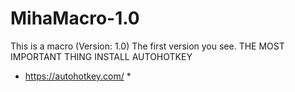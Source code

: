 # MihaMacro-1.0
This is a macro (Version: 1.0)
The first version you see.
THE MOST IMPORTANT THING
INSTALL AUTOHOTKEY
* https://autohotkey.com/ *
